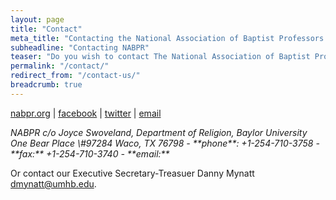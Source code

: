 ```yaml
---
layout: page
title: "Contact"
meta_title: "Contacting the National Association of Baptist Professors of Religion"
subheadline: "Contacting NABPR"
teaser: "Do you wish to contact The National Association of Baptist Professors of Religion?"
permalink: "/contact/"
redirect_from: "/contact-us/"
breadcrumb: true
---
```



[nabpr.org](https://nabpr.org/) \| [facebook](https://facebook.com/nabpr) \| [twitter](https://twitter.com/nabpr1) \|  [email](mailto:contactus@nabpr.org)

<address>
NABPR c/o Joyce Swoveland,  
Department of Religion,  
Baylor University One Bear Place  
\#97284 Waco, TX 76798  
 - **phone**: +1-254-710-3758  
 - **fax:** +1-254-710-3740  
 - **email:** <Joyce_Swoveland@baylor.edu>  
</address>

Or contact our Executive Secretary-Treasuer Danny Mynatt <dmynatt@umhb.edu>.
